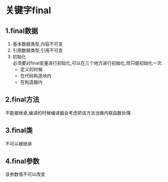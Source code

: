 # 关键字final
## 1.final数据
1. 基本数据类型,内容不可变
2. 引用数据类型,引用不可变  
3. 初始化  
必须要对final变量进行初始化,可以在三个地方进行初始化,但只能初始化一次.
    - 定义的时候
    - 在代码构造块内
    - 在构造器内

## 2.final方法
不能被继承,编译的时候编译器会考虑把该方法当做内联函数处理.
## 3.final类
不可以被继承
## 4.final参数
该参数值不可以改变
